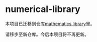 # numerical-library
本项目已迁移到仓库[mathematics library](https://github.com/lambdacdm/mathematics-library)里。

请移步至新仓库。今后本项目将不再更新。
